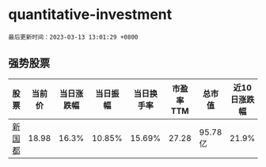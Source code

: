 # quantitative-investment

`最后更新时间：2023-03-13 13:01:29 +0800`

## 强势股票

|股票|当前价|当日涨跌幅|当日振幅|当日换手率|市盈率TTM|总市值|近10日涨跌幅|
|----|----|----|----|----|----|----|----|
|[新国都](https://xueqiu.com/S/SZ300130)|18.98|16.3%|10.85%|15.69%|27.28|95.78亿|21.9%|
